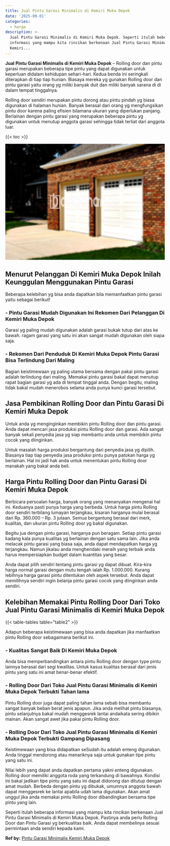 ```yaml
---
title: Jual Pintu Garasi Minimalis di Kemiri Muka Depok
date: '2025-09-01'
categories:
  - harga
description: >-
  Jual Pintu Garasi Minimalis di Kemiri Muka Depok. Seperti itulah beberapa
  informasi yang mampu kita rincikan berkenaan Jual Pintu Garasi Minimalis di
  Kemiri...
---
```


**Jual Pintu Garasi Minimalis di Kemiri Muka Depok** – Rolling door dan pintu garasi merupakan beberapa tipe pintu yang dapat digunakan untuk keperluan didalam kehidupan sehari-hari. Kedua benda ini seringkali diterapkan di tiap tiap hunian. Biasaya mereka yg gunakan Rolling door dan pintu garasi yaitu orang yg miliki banyak duit dan miliki banyak sarana di di dalam tempat tinggalnya.

Rolling door sendiri merupakan pintu dorong atau pintu pindah yg biasa digunakan di halaman hunian. Banyak berasal dari orang yg mengfungsikan pintu door karena paling efisien bilamana ukuran yang diperlukan panjang. Berlainan dengan pintu garasi yang merupakan beberapa pintu yg digunakan untuk menutup anggota garasi sehingga tidak terliat dari anggota luar.

{{< toc >}}

![Jual Pintu Garasi Minimalis di Kemiri Muka Depok](/images/pintu-garasi-02.png)

## Menurut Pelanggan Di Kemiri Muka Depok Inilah Keunggulan Menggunakan Pintu Garasi

Beberapa kelebihan yg bisa anda dapatkan bila memanfaatkan pintu garasi yaitu sebagai berikut!

### \- Pintu Garasi Mudah Digunakan Ini Rekomen Dari Pelanggan Di Kemiri Muka Depok

Garasi yg paling mudah digunakan adalah garasi bukak tutup dari atas ke bawah. ragam garasi yang satu ini akan sangat mudah digunakan oleh siapa saja.

### \- Rekomen Dari Penduduk Di Kemiri Muka Depok Pintu Garasi Bisa Terlindung Dari Maling

Bagian keistimewaan yg paling utama bersama dengan pakai pintu garasi adalah terlindung dari maling. Memakai pintu garasi bakal dapat menutup rapat bagian garasi yg ada di tempat tinggal anda. Dengan begitu, maling tidak bakal mudah menerobos selama anda punya kunci garasi tersebut.

## Jasa Pembikinan Rolling Door dan Pintu Garasi Di Kemiri Muka Depok

Untuk anda yg menginginkan membikin pintu Rolling door dan pintu garasi. Anda dapat mencari jasa produksi pintu Rolling door dan garasi. Ada sangat banyak sekali penyedia jasa yg siap membantu anda untuk membikin pintu cocok yang diinginkan.

Untuk masalah harga produksi bergantung dari penyedia jasa yg dipilih. Biasanya tiap tiap penyedia jasa produksi pintu punya patokan harga yg berlainan. Hal ini jadi hak anda untuk menentukan pintu Rolling door manakah yang bakal anda beli.

## Harga Pintu Rolling Door dan Pintu Garasi Di Kemiri Muka Depok

Berbicara persoalan harga, banyak orang yang menanyakan mengenai hal ini. Keduanya pasti punya harga yang berbeda. Untuk harga pintu Rolling door sendiri terbilang lumayan terjangkau, kisaran harganya mulai berasal dari Rp. 360.000 – Rp. 3 jutaan. Semua bergantung berasal dari merk, kualitas, dan ukuran pintu Rolling door yg bakal digunakan.

Begitu jua dengan pintu garasi, harganya pun beragam. Setiap pintu garasi kadang kala punya kualitas yg berlainan dengan satu sama lain. Jika anda melacak pintu garasi yang biasa saja, anda dapat mendapatkan harga yg terjangkau. Namun jikalau anda menghendaki meraih yang terbaik anda harus mempersiapkan budget dalam kuantitas yang besar.

Anda dapat pilih sendiri tentang pintu garasi yg dapat dibuat. Kira-kira harga normal garasi dengan mutu tengah ialah Rp. 1.000.000. Kurang lebihnya harga garasi pintu ditentukan oleh aspek tersebut. Anda dapat memilihnya sendiri ingin belanja pintu garasi cocok yang diinginkan anda sendiri.

## Kelebihan Memakai Pintu Rolling Door Dari Toko Jual Pintu Garasi Minimalis di Kemiri Muka Depok

{{< table-tables table="table2" >}}

Adapun beberapa keistimewaan yang bisa anda dapatkan jika manfaatkan pintu Rolling door sebagaimana berikut ini.

### \- Kualitas Sangat Baik Di Kemiri Muka Depok

Anda bisa memperbandingkan antara pintu Rolling door dengan type pintu lainnya berasal dari segi kwalitas. Untuk kasus kualitas berasal dari jenis pintu yang satu ini amat benar-benar efektif.

### \- Rolling Door Dari Toko Jual Pintu Garasi Minimalis di Kemiri Muka Depok Terbukti Tahan lama

Pintu Rolling door juga dapat paling tahan lama sebab bisa membantu sangat banyak beban berat jenis apapun. Jika anda melihat pintu biasanya, pintu selanjutnya bakal mudah menggesrek lantai andaikata sering dibikin mainan. Akan sangat awet jika pakai pintu Rolling door.

### \- Rolling Door Dari Toko Jual Pintu Garasi Minimalis di Kemiri Muka Depok Terbukti Gampang Dipasang

Keistimewaan yang bisa didapatkan seSudah itu adalah enteng digunakan. Anda tinggal mendorong atau menariknya saja untuk gunakan tipe pintu yang satu ini.

Nilai lebih yang dapat anda dapatkan pertama yakni enteng digunakan. Rolling door memiliki anggota roda yang terkandung di bawahnya. Kondisi ini bakal jadikan tipe pintu yang satu ini dapat didorong dan ditutup dengan amat mudah. Berbeda dengan pintu yg dibukak, umumnya anggota bawah dapat menggesrek ke lantai apabila udah lama digunakan. Akan amat unggul jika anda memakai pintu Rolling door dibandingkan bersama tipe pintu yang lain.

Seperti itulah beberapa informasi yang mampu kita rincikan berkenaan Jual Pintu Garasi Minimalis di Kemiri Muka Depok. Pastinya anda perlu Rolling Door dan Pintu Garasi yg berkualitas baik. Anda dapat membelinya sesuai permintaan anda sendiri kepada kami.

**Ref by:** [Pintu Garasi Minimalis Kemiri Muka Depok](https://id.wikipedia.org/wiki/Pintu)
